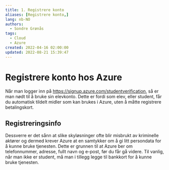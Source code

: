 ```yaml
---
title: 1. Registrere konto
aliases: [Registrere konto,]
lang: nb-NO
authors:
  - Sondre Grønås
tags:
  - Cloud
  - Azure
created: 2022-04-16 02:00:00
updated: 2022-08-21 15:39:47
---
```

# Registrere konto hos Azure
Når man logger inn på https://signup.azure.com/studentverification, så er man nødt til å bruke sin elevkonto. Dette er fordi som elev, eller student, får du automatisk tildelt midler som kan brukes i Azure, uten å måtte registrere betalingskort.

## Registreringsinfo
Dessverre er det sånn at slike skyløsninger ofte blir misbrukt av kriminelle aktører og dermed krever Azure at en samtykker om å gi litt persondata for å kunne bruke tjenesten. Dette er grunnen til at Azure ber om telefonnummer, adresse, fullt navn og e-post, før du får gå videre. Til vanlig, når man ikke er student, må man i tillegg legge til bankkort for å kunne bruke tjenesten.